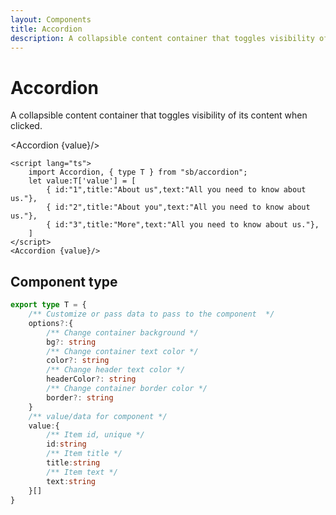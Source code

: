 ```yaml
---
layout: Components
title: Accordion
description: A collapsible content container that toggles visibility of its content when clicked.
---
```

<script lang="ts">
    import Accordion, { type T } from "sb/accordion";
    const options:T['options'] = {
        bg:"purple", color:"red",
        border:"hotpink", headerColor:"yellow"
    }
    let value:T['value'] = [
        { id:"1",title:"About us",text:"All you need to know about us."},
        { id:"2",title:"About you",text:"All you need to know about us."},
        { id:"3",title:"More",text:"All you need to know about us."},
    ]
</script>

# Accordion
A collapsible content container that toggles visibility of its content when clicked.

<Accordion {value}/>

```svelte
<script lang="ts">
    import Accordion, { type T } from "sb/accordion";
    let value:T['value'] = [
        { id:"1",title:"About us",text:"All you need to know about us."},
        { id:"2",title:"About you",text:"All you need to know about us."},
        { id:"3",title:"More",text:"All you need to know about us."},
    ]
</script>
<Accordion {value}/>
```


## Component type
```ts
export type T = {
    /** Customize or pass data to pass to the component  */
    options?:{
        /** Change container background */
        bg?: string
        /** Change container text color */
        color?: string
        /** Change header text color */
        headerColor?: string
        /** Change container border color */
        border?: string
    }
    /** value/data for component */
    value:{
        /** Item id, unique */
        id:string
        /** Item title */
        title:string
        /** Item text */
        text:string
    }[]
}
```